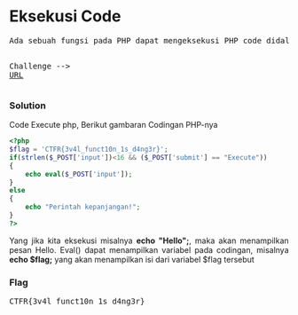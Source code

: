 <h1><b>Eksekusi Code</b></h1>
<pre>
Ada sebuah fungsi pada PHP dapat mengeksekusi PHP code didalam fungsi tersebut. Nah coba cari tau nama fungsinya dan cari tau variabel flag nyaa :D

Challenge --> <a href='https://web.ctf.rasyidmf.com/chal12/'>URL</a>
</pre>
<h3><b>Solution</b></h3>
<p>Code Execute php, Berikut gambaran Codingan PHP-nya</p>

```php
<?php
$flag = 'CTFR{3v4l_funct10n_1s_d4ng3r}';
if(strlen($_POST['input'])<16 && ($_POST['submit'] == "Execute"))
{
	echo eval($_POST['input']);
}
else
{
	echo "Perintah kepanjangan!";
}
?>
```
<p align='justify'>Yang jika kita eksekusi misalnya <b>echo "Hello";</b>, maka akan menampilkan pesan Hello. Eval() dapat menampilkan variabel pada codingan, misalnya <b>echo $flag;</b>
yang akan menampilkan isi dari variabel $flag tersebut</p>
<h3><b>Flag</b></h3>
<pre>
CTFR{3v4l_funct10n_1s_d4ng3r}
</pre>

